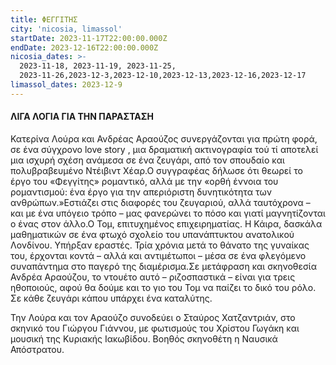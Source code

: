 ```yaml
---
title: ΦΕΓΓΙΤΗΣ
city: 'nicosia, limassol'
startDate: 2023-11-17T22:00:00.000Z
endDate: 2023-12-16T22:00:00.000Z
nicosia_dates: >-
  2023-11-18, 2023-11-19, 2023-11-25,
  2023-11-26,2023-12-3,2023-12-10,2023-12-13,2023-12-16,2023-12-17
limassol_dates: 2023-12-9
---
```


#### ΛΙΓΑ ΛΟΓΙΑ ΓΙΑ ΤΗΝ ΠΑΡΑΣΤΑΣΗ

Κατερίνα Λούρα και Ανδρέας Αραούζος συνεργάζονται για πρώτη φορά, σε ένα σύγχρονο love story , μια δραματική ακτινογραφία τού τί αποτελεί μια ισχυρή σχέση ανάμεσα σε ένα ζευγάρι, από τον σπουδαίο και πολυβραβευμένο Ντέιβιντ Χέαρ.Ο συγγραφέας δήλωσε ότι θεωρεί το έργο του «Φεγγίτης» ρομαντικό, αλλά με την «ορθή έννοια του ρομαντισμού: ένα έργο για την απεριόριστη δυνητικότητα των ανθρώπων.»Εστιάζει στις διαφορές του ζευγαριού, αλλά ταυτόχρονα – και με ένα υπόγειο τρόπο – μας φανερώνει το πόσο και γιατί μαγνητίζονται ο ένας στον άλλο.Ο Τομ, επιτυχημένος επιχειρηματίας. Η Κάιρα, δασκάλα μαθηματικών σε ένα φτωχό σχολείο του υπανάπτυκτου ανατολικού Λονδίνου. Υπήρξαν εραστές. Τρία χρόνια μετά το θάνατο της γυναίκας του, έρχονται κοντά – αλλά και αντιμέτωποι – μέσα σε ένα φλεγόμενο συναπάντημα στο παγερό της διαμέρισμα.Σε μετάφραση και σκηνοθεσία Ανδρέα Αραούζου, το ντουέτο αυτό – ριζοσπαστικά – είναι για τρεις ηθοποιούς, αφού θα δούμε και το γιο του Τομ να παίζει το δικό του ρόλο. Σε κάθε ζευγάρι κάπου υπάρχει ένα καταλύτης. 

Την Λούρα και τον Αραούζο συνοδεύει ο Σταύρος Χατζαντριάν, στο σκηνικό του Γιώργου Γιάννου, με φωτισμούς του Χρίστου Γωγάκη και μουσική της Κυριακής Ιακωβίδου. Βοηθός σκηνοθέτη η Ναυσικά Απόστρατου.
